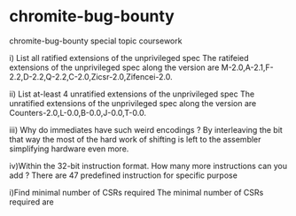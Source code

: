 # chromite-bug-bounty
chromite-bug-bounty special topic coursework

i) List all ratified extensions of the unprivileged spec
The ratifeied extensions of the unprivileged spec along the version are M-2.0,A-2.1,F-2.2,D-2.2,Q-2.2,C-2.0,Zicsr-2.0,Zifencei-2.0.

ii) List at-least 4 unratified extensions of the unprivileged spec
The unratified extensions of the unprivileged spec along the version are Counters-2.0,L-0.0,B-0.0,J-0.0,T-0.0.

iii) Why do immediates have such weird encodings ?
 By interleaving the bit that way the most of the hard work of shifting is left to the assembler simplifying hardware even more.
 
 iv)Within the 32-bit instruction format. How many more instructions can you add ?
 There are 47 predefined instruction for specific purpose
 
 i)Find minimal number of CSRs required
 The minimal number of CSRs required are
 
